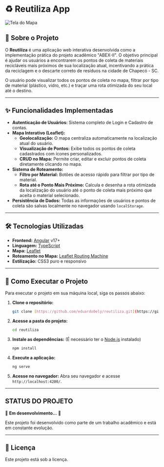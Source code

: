 # ♻️ Reutiliza App

![Tela do Mapa](https://i.imgur.com/gA3G1T8.png)

## 🎯 Sobre o Projeto

O **Reutiliza** é uma aplicação web interativa desenvolvida como a implementação prática do projeto acadêmico "ABEX-II". O objetivo principal é ajudar os usuários a encontrarem os pontos de coleta de materiais recicláveis mais próximos de sua localização atual, incentivando a prática da reciclagem e o descarte correto de resíduos na cidade de Chapecó - SC.

O usuário pode visualizar todos os pontos de coleta no mapa, filtrar por tipo de material (plástico, vidro, etc.) e traçar uma rota otimizada do seu local até o destino.

---

## ✨ Funcionalidades Implementadas

* **Autenticação de Usuários:** Sistema completo de Login e Cadastro de contas.
* **Mapa Interativo (Leaflet):**
    * **Geolocalização:** O mapa centraliza automaticamente na localização atual do usuário.
    * **Visualização de Pontos:** Exibe todos os pontos de coleta cadastrados com ícones personalizados.
    * **CRUD no Mapa:** Permite criar, editar e excluir pontos de coleta diretamente clicando no mapa.
* **Sistema de Roteamento:**
    * **Filtro por Material:** Botões de acesso rápido para filtrar por tipo de material.
    * **Rota até o Ponto Mais Próximo:** Calcula e desenha a rota otimizada da localização do usuário até o ponto de coleta mais próximo que aceita o material selecionado.
* **Persistência de Dados:** Todas as informações de usuários e pontos de coleta são salvas localmente no navegador usando `localStorage`.

---

## 🛠️ Tecnologias Utilizadas

* **Frontend:** [Angular](https://angular.io/) v17+
* **Linguagem:** [TypeScript](https://www.typescriptlang.org/)
* **Mapa:** [Leaflet](https://leafletjs.com/)
* **Roteamento no Mapa:** [Leaflet Routing Machine](http://www.liedman.net/leaflet-routing-machine/)
* **Estilização:** CSS3 puro e responsivo

---

## 🚀 Como Executar o Projeto

Para executar o projeto em sua máquina local, siga os passos abaixo:

1.  **Clone o repositório:**
    ```bash
    git clone [https://github.com/eduardo0ely/reutiliza.git](https://github.com/eduardo0ely/reutiliza.git)
    ```

2.  **Acesse a pasta do projeto:**
    ```bash
    cd reutiliza
    ```

3.  **Instale as dependências:**
    (É necessário ter o [Node.js](https://nodejs.org/) instalado)
    ```bash
    npm install
    ```

4.  **Execute a aplicação:**
    ```bash
    ng serve
    ```

5.  **Acesse no navegador:**
    Abra seu navegador e acesse `http://localhost:4200/`.

---

## STATUS DO PROJETO

🚧 **Em desenvolvimento...** 🚧

Este projeto foi desenvolvido como parte de um trabalho acadêmico e está em constante evolução.

---

## 📄 Licença

Este projeto está sob a licença.
